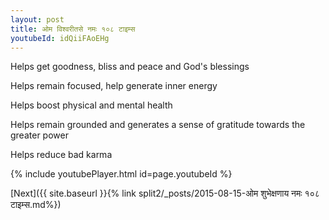 ```yaml
---
layout: post
title: ओम विश्वरीतसे नमः १०८ टाइम्स
youtubeId: idQiiFAoEHg
---
```

 
 
Helps get goodness, bliss and peace and God's blessings
 
Helps remain focused, help generate inner energy 
 
Helps boost physical and mental health 
 
Helps remain grounded and generates a sense of gratitude towards the greater power 
 
Helps reduce bad karma
 
 
 
 


{% include youtubePlayer.html id=page.youtubeId %}
 
[Next]({{ site.baseurl }}{% link  split2/_posts/2015-08-15-ओम शुभेक्षणाय नमः १०८ टाइम्स.md%})
 
